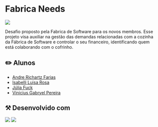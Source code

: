 
# Fabrica Needs

<img src="http://img.shields.io/static/v1?label=STATUS&message=EM%20DESENVOLVIMENTO&color=RED&style=for-the-badge"/>

Desafio proposto pela Fabrica de Software para os novos membros. Esse projeto visa auxiliar na gestão das demandas relacionadas com a cozinha da Fábrica de Software e controlar o seu financeiro, identificando quem está colaborando com o cofrinho. 

## ✏️ Alunos

- [Andre Richartz  Farias](https://github.com/AndreRichartz)
- [Isabelli Luisa Rosa](https://github.com/isabellirosa)
- [Júlia Fuck](https://github.com/fujulia)
- [Vinicius Gabryel Pereira](https://github.com/Vinyzada)

## ⚒️  Desenvolvido com

<img src=" https://img.shields.io/badge/django%20rest-ff1709?style=for-the-badge&logo=django&logoColor=white"/>

<img src="https://img.shields.io/badge/Vue%20js-35495E?style=for-the-badge&logo=vuedotjs&logoColor=4FC08D"/>
